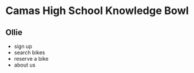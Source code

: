# Camas High School Knowledge Bowl
<!DOCTYPE html>
<html>
	<meta charset="utf-8"/>
	<link rel="stylesheet" type="text/css" href="main.css">
<div class="container">
  <body>
  <div class="nav">
    <h2>Ollie</h2>
  	<ul>
  		<li>sign up</li>
  		<li>search bikes</li>
  		<li>reserve a bike</li>
 			 <li>about us</li>
		</ul>
    </div>
</html>
